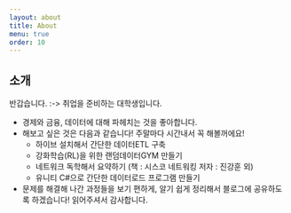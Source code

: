 ```yaml
---
layout: about
title: About
menu: true
order: 10
---
```


## 소개

반갑습니다. :-> 취업을 준비하는 대학생입니다.
* 경제와 금융, 데이터에 대해 파헤치는 것을 좋아합니다.
* 해보고 싶은 것은 다음과 같습니다! 주말마다 시간내서 꼭 해볼꺼에요!
    + 하이브 설치해서 간단한 데이터ETL 구축
    + 강화학습(RL)을 위한 랜덤데이터GYM 만들기
    + 네트워크 독학해서 요약하기 (책 : 시스코 네트워킹 저자 : 진강훈 외)
    + 유니티 C#으로 간단한 데이터로드 프로그램 만들기
* 문제를 해결해 나간 과정들을 보기 편하게, 알기 쉽게 정리해서 블로그에 공유하도록 하겠습니다! 읽어주셔서 감사합니다.